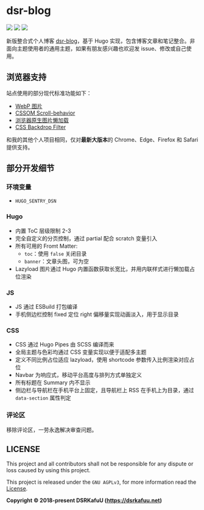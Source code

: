 # dsr-blog

![](https://img.shields.io/github/last-commit/dsrkafuu/dsr-blog)
![](https://img.shields.io/github/package-json/v/dsrkafuu/dsr-blog)
[![](https://img.shields.io/github/license/dsrkafuu/dsr-blog)](https://github.com/dsrkafuu/dsr-blog/blob/main/LICENSE)

新版整合式个人博客 [dsr-blog](https://blog.dsrkafuu.net)，基于 Hugo 实现，包含博客文章和笔记整合。非面向主题使用者的通用主题，如果有朋友感兴趣也欢迎发 issue、修改或自己使用。

## 浏览器支持

站点使用的部分现代标准功能如下：

- [WebP 图片](https://caniuse.com/webp)
- [CSSOM Scroll-behavior](https://caniuse.com/css-scroll-behavior)
- [浏览器原生图片懒加载](https://caniuse.com/loading-lazy-attr)
- [CSS Backdrop Filter](https://caniuse.com/css-backdrop-filter)

和我的其他个人项目相同，仅对**最新大版本**的 Chrome、Edge、Firefox 和 Safari 提供支持。

## 部分开发细节

### 环境变量

- `HUGO_SENTRY_DSN`

### Hugo

- 内置 ToC 层级限制 2-3
- 完全自定义的分页控制，通过 partial 配合 scratch 变量引入
- 所有可用的 Fromt Matter:
  - `toc`：使用 `false` 关闭目录
  - `banner`：文章头图，可为空
- Lazyload 图片通过 Hugo 内置函数获取长宽比，并用内联样式进行懒加载占位渲染

### JS

- JS 通过 ESBuild 打包编译
- 手机侧边栏控制 fixed 定位 right 偏移量实现动画淡入，用于显示目录

### CSS

- CSS 通过 Hugo Pipes 由 SCSS 编译而来
- 全局主题与色彩均通过 CSS 变量实现以便于适配多主题
- 定义不同比例占位适应 lazyload，使用 shortcode 参数传入比例渲染对应占位
- Navbar 为响应式，移动平台高度与排列方式单独定义
- 所有标题在 Summary 内不显示
- 侧边栏与导航栏在手机平台上固定，且导航栏上 RSS 在手机上为目录，通过 `data-section` 属性判定

### 评论区

移除评论区，一劳永逸解决审查问题。

## LICENSE

This project and all contributors shall not be responsible for any dispute or loss caused by using this project.

This project is released under the `GNU AGPLv3`, for more information read the [License](https://github.com/dsrkafuu/dsr-blog/blob/main/LICENSE).

**Copyright © 2018-present DSRKafuU (<https://dsrkafuu.net>)**

